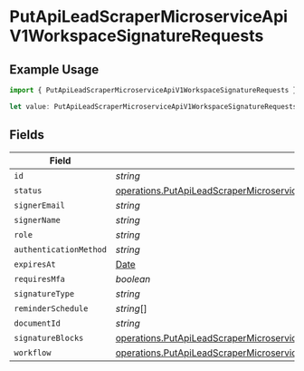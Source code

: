 # PutApiLeadScraperMicroserviceApiV1WorkspaceSignatureRequests

## Example Usage

```typescript
import { PutApiLeadScraperMicroserviceApiV1WorkspaceSignatureRequests } from "oppulence-backend-sdk/models/operations";

let value: PutApiLeadScraperMicroserviceApiV1WorkspaceSignatureRequests = {};
```

## Fields

| Field                                                                                                                                                                                  | Type                                                                                                                                                                                   | Required                                                                                                                                                                               | Description                                                                                                                                                                            |
| -------------------------------------------------------------------------------------------------------------------------------------------------------------------------------------- | -------------------------------------------------------------------------------------------------------------------------------------------------------------------------------------- | -------------------------------------------------------------------------------------------------------------------------------------------------------------------------------------- | -------------------------------------------------------------------------------------------------------------------------------------------------------------------------------------- |
| `id`                                                                                                                                                                                   | *string*                                                                                                                                                                               | :heavy_minus_sign:                                                                                                                                                                     | N/A                                                                                                                                                                                    |
| `status`                                                                                                                                                                               | [operations.PutApiLeadScraperMicroserviceApiV1WorkspaceWorkspacesResponse200Status](../../models/operations/putapileadscrapermicroserviceapiv1workspaceworkspacesresponse200status.md) | :heavy_minus_sign:                                                                                                                                                                     | N/A                                                                                                                                                                                    |
| `signerEmail`                                                                                                                                                                          | *string*                                                                                                                                                                               | :heavy_minus_sign:                                                                                                                                                                     | N/A                                                                                                                                                                                    |
| `signerName`                                                                                                                                                                           | *string*                                                                                                                                                                               | :heavy_minus_sign:                                                                                                                                                                     | N/A                                                                                                                                                                                    |
| `role`                                                                                                                                                                                 | *string*                                                                                                                                                                               | :heavy_minus_sign:                                                                                                                                                                     | N/A                                                                                                                                                                                    |
| `authenticationMethod`                                                                                                                                                                 | *string*                                                                                                                                                                               | :heavy_minus_sign:                                                                                                                                                                     | N/A                                                                                                                                                                                    |
| `expiresAt`                                                                                                                                                                            | [Date](https://developer.mozilla.org/en-US/docs/Web/JavaScript/Reference/Global_Objects/Date)                                                                                          | :heavy_minus_sign:                                                                                                                                                                     | N/A                                                                                                                                                                                    |
| `requiresMfa`                                                                                                                                                                          | *boolean*                                                                                                                                                                              | :heavy_minus_sign:                                                                                                                                                                     | N/A                                                                                                                                                                                    |
| `signatureType`                                                                                                                                                                        | *string*                                                                                                                                                                               | :heavy_minus_sign:                                                                                                                                                                     | N/A                                                                                                                                                                                    |
| `reminderSchedule`                                                                                                                                                                     | *string*[]                                                                                                                                                                             | :heavy_minus_sign:                                                                                                                                                                     | N/A                                                                                                                                                                                    |
| `documentId`                                                                                                                                                                           | *string*                                                                                                                                                                               | :heavy_minus_sign:                                                                                                                                                                     | N/A                                                                                                                                                                                    |
| `signatureBlocks`                                                                                                                                                                      | [operations.PutApiLeadScraperMicroserviceApiV1WorkspaceSignatureBlocks](../../models/operations/putapileadscrapermicroserviceapiv1workspacesignatureblocks.md)[]                       | :heavy_minus_sign:                                                                                                                                                                     | N/A                                                                                                                                                                                    |
| `workflow`                                                                                                                                                                             | [operations.PutApiLeadScraperMicroserviceApiV1WorkspaceWorkflow](../../models/operations/putapileadscrapermicroserviceapiv1workspaceworkflow.md)                                       | :heavy_minus_sign:                                                                                                                                                                     | N/A                                                                                                                                                                                    |